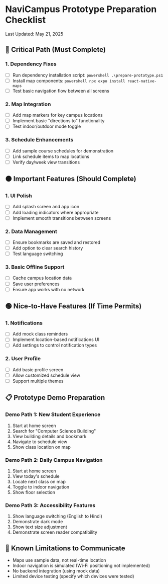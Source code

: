 # NaviCampus Prototype Preparation Checklist
Last Updated: May 21, 2025

## 🔴 Critical Path (Must Complete)

### 1. Dependency Fixes
- [ ] Run dependency installation script:
      ```powershell
      .\prepare-prototype.ps1
      ```
- [ ] Install map components:
      ```powershell
      npx expo install react-native-maps
      ```
- [ ] Test basic navigation flow between all screens

### 2. Map Integration
- [ ] Add map markers for key campus locations
- [ ] Implement basic "directions to" functionality
- [ ] Test indoor/outdoor mode toggle

### 3. Schedule Enhancements
- [ ] Add sample course schedules for demonstration
- [ ] Link schedule items to map locations
- [ ] Verify day/week view transitions

## 🟠 Important Features (Should Complete)

### 1. UI Polish
- [ ] Add splash screen and app icon
- [ ] Add loading indicators where appropriate
- [ ] Implement smooth transitions between screens

### 2. Data Management
- [ ] Ensure bookmarks are saved and restored
- [ ] Add option to clear search history
- [ ] Test language switching

### 3. Basic Offline Support
- [ ] Cache campus location data
- [ ] Save user preferences
- [ ] Ensure app works with no network

## 🟢 Nice-to-Have Features (If Time Permits)

### 1. Notifications
- [ ] Add mock class reminders
- [ ] Implement location-based notifications UI
- [ ] Add settings to control notification types

### 2. User Profile
- [ ] Add basic profile screen
- [ ] Allow customized schedule view
- [ ] Support multiple themes

## 📋 Prototype Demo Preparation

### Demo Path 1: New Student Experience
1. Start at home screen
2. Search for "Computer Science Building"
3. View building details and bookmark
4. Navigate to schedule view
5. Show class location on map

### Demo Path 2: Daily Campus Navigation
1. Start at home screen
2. View today's schedule
3. Locate next class on map
4. Toggle to indoor navigation
5. Show floor selection

### Demo Path 3: Accessibility Features
1. Show language switching (English to Hindi)
2. Demonstrate dark mode
3. Show text size adjustment
4. Demonstrate screen reader compatibility

## 📝 Known Limitations to Communicate
- Maps use sample data, not real-time location
- Indoor navigation is simulated (Wi-Fi positioning not implemented)
- No backend integration (using mock data)
- Limited device testing (specify which devices were tested)
